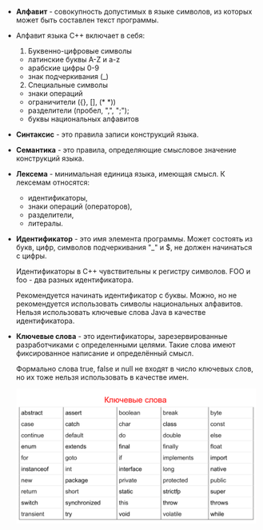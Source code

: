 - **Алфавит** - совокупность допустимых в языке символов, из которых может быть составлен текст программы.

- Алфавит языка C++ включает в себя:
  1. Буквенно-цифровые символы
  - латинские буквы A-Z и a-z
  - арабские цифры 0-9
  - знак подчеркивания (_)
  
  
  2. Специальные символы
  - знаки операций
  - ограничители ({}, [], (* *))
  - разделители (пробел, ",", ";");
  - буквы национальных алфавитов
- **Синтаксис** - это правила записи конструкций языка.

- **Семантика** - это правила, определяющие смысловое значение конструкций языка.

- **Лексема** - минимальная единица языка, имеющая смысл.
  К лексемам относятся:
  - идентификаторы,
  - знаки операций (операторов),
  - разделители,
  - литералы.

- **Идентификатор** - это имя элемента программы.
  Может состоять из букв, цифр, символов подчеркивания "_" и $, не должен начинаться с цифры.
  
  Идентификаторы в C++ чувствительны к регистру символов. FOO и foo - два разных идентификатора.
  
  Рекомендуется начинать идентификатор с буквы. Можно, но не
  рекомендуется использовать символы национальных алфавитов. Нельзя
  использовать ключевые слова Java в качестве идентификатора.
  
- **Ключевые слова** - это идентификаторы, зарезервированные разработчиками с определенными целями.
  Такие слова имеют фиксированное написание
  и определённый смысл. 
  
  Формально слова true, false и null не входят в число ключевых слов, но их
  тоже нельзя использовать в качестве имен.
  
  ![alt text](Basic_programming_concepts-01.png)
  
